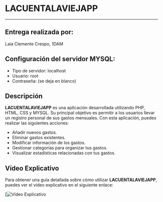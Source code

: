 # LACUENTALAVIEJAPP

---

## Entrega realizada por:
Laia Clemente Crespo, 1DAM

## Configuración del servidor MYSQL:
- Tipo de servidor: localhost
- Usuario: root
- Contraseña: (se deja en blanco)

## Descripción

**LACUENTALAVIEJAPP** es una aplicación desarrollada utilizando PHP, HTML, CSS y MYSQL. Su principal objetivo es permitir a los usuarios llevar un registro personal de sus gastos mensuales. Con esta aplicación, puedes realizar las siguientes acciones:

- Añadir nuevos gastos.
- Eliminar gastos existentes.
- Modificar información de los gastos.
- Gestionar categorías para organizar tus gastos.
- Visualizar estadísticas relacionadas con tus gastos.

## Vídeo Explicativo

Para obtener una guía detallada sobre cómo utilizar **LACUENTALAVIEJAPP**, puedes ver el vídeo explicativo en el siguiente enlace:

[![Vídeo Explicativo](https://www.youtube.com/watch?v=nWTud1UDXdI&t=243s)

